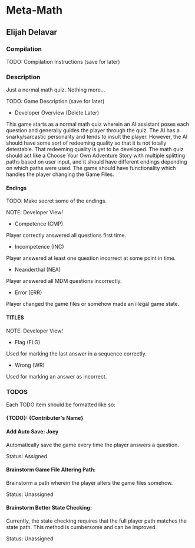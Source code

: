 # Meta-Math

## Elijah Delavar

### Compilation

TODO: Compilation Instructions (save for later)

### Description

Just a normal math quiz.  Nothing more...

TODO: Game Description (save for later)

- Developer Overview (Delete Later)

This game starts as a normal math quiz wherein an AI assistant poses each question
    and generally guides the player through the quiz.
The AI has a snarky/sarcastic personality and tends to insult the player.
However, the AI should have some sort of redeeming quality so that it is 
    not totally detestable.
That redeeming quality is yet to be developed.
The math quiz should act like a Choose Your Own Adventure Story with multiple
    splitting paths based on user input, and it should have different endings
    depending on which paths were used.
The game should have functionality which handles the player changing the Game Files.

#### Endings

TODO: Make secret some of the endings.

NOTE: Developer View!

- Competence    (CMP)

Player correctly answered all questions first time.

- Incompetence  (INC)

Player answered at least one question incorrect at some point in time.

- Neanderthal   (NEA)

Player answered all MDM questions incorrectly.

- Error         (ERR)

Player changed the game files or somehow made an illegal game state.

#### TITLES

NOTE: Developer View!

- Flag          (FLG)

Used for marking the last answer in a sequence correctly.

- Wrong         (WR)

Used for marking an answer as incorrect.

### TODOS

Each TODO item should be formatted like so:
#### {TODO}: {Contributer's Name}

#### Add Auto Save: Joey

Automatically save the game every time the player answers a
    question.

Status: Assigned

#### Brainstorm Game File Altering Path:

Brainstorm a path wherein the player alters the game files somehow.

Status: Unassigned

#### Brainstorm Better State Checking:

Currently, the state checking requires that the full player path matches
    the state path.
This method is cumbersome and can be improved.

Status: Unassigned

